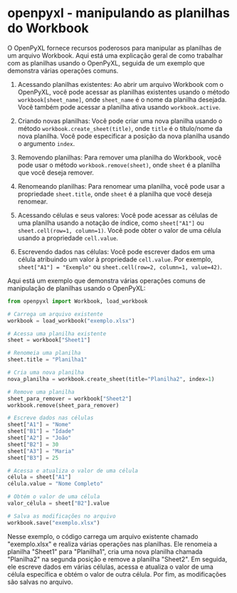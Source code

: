 # openpyxl - manipulando as planilhas do Workbook

O OpenPyXL fornece recursos poderosos para manipular as planilhas de um arquivo Workbook. Aqui está uma explicação geral de como trabalhar com as planilhas usando o OpenPyXL, seguida de um exemplo que demonstra várias operações comuns.

1. Acessando planilhas existentes: Ao abrir um arquivo Workbook com o OpenPyXL, você pode acessar as planilhas existentes usando o método `workbook[sheet_name]`, onde `sheet_name` é o nome da planilha desejada. Você também pode acessar a planilha ativa usando `workbook.active`.

2. Criando novas planilhas: Você pode criar uma nova planilha usando o método `workbook.create_sheet(title)`, onde `title` é o título/nome da nova planilha. Você pode especificar a posição da nova planilha usando o argumento `index`.

3. Removendo planilhas: Para remover uma planilha do Workbook, você pode usar o método `workbook.remove(sheet)`, onde `sheet` é a planilha que você deseja remover.

4. Renomeando planilhas: Para renomear uma planilha, você pode usar a propriedade `sheet.title`, onde `sheet` é a planilha que você deseja renomear.

5. Acessando células e seus valores: Você pode acessar as células de uma planilha usando a notação de índice, como `sheet["A1"]` ou `sheet.cell(row=1, column=1)`. Você pode obter o valor de uma célula usando a propriedade `cell.value`.

6. Escrevendo dados nas células: Você pode escrever dados em uma célula atribuindo um valor à propriedade `cell.value`. Por exemplo, `sheet["A1"] = "Exemplo"` ou `sheet.cell(row=2, column=1, value=42)`.

Aqui está um exemplo que demonstra várias operações comuns de manipulação de planilhas usando o OpenPyXL:

```python
from openpyxl import Workbook, load_workbook

# Carrega um arquivo existente
workbook = load_workbook("exemplo.xlsx")

# Acessa uma planilha existente
sheet = workbook["Sheet1"]

# Renomeia uma planilha
sheet.title = "Planilha1"

# Cria uma nova planilha
nova_planilha = workbook.create_sheet(title="Planilha2", index=1)

# Remove uma planilha
sheet_para_remover = workbook["Sheet2"]
workbook.remove(sheet_para_remover)

# Escreve dados nas células
sheet["A1"] = "Nome"
sheet["B1"] = "Idade"
sheet["A2"] = "João"
sheet["B2"] = 30
sheet["A3"] = "Maria"
sheet["B3"] = 25

# Acessa e atualiza o valor de uma célula
célula = sheet["A1"]
célula.value = "Nome Completo"

# Obtém o valor de uma célula
valor_célula = sheet["B2"].value

# Salva as modificações no arquivo
workbook.save("exemplo.xlsx")
```

Nesse exemplo, o código carrega um arquivo existente chamado "exemplo.xlsx" e realiza várias operações nas planilhas. Ele renomeia a planilha "Sheet1" para "Planilha1", cria uma nova planilha chamada "Planilha2" na segunda posição e remove a planilha "Sheet2". Em seguida, ele escreve dados em várias células, acessa e atualiza o valor de uma célula específica e obtém o valor de outra célula. Por fim, as modificações são salvas no arquivo.
